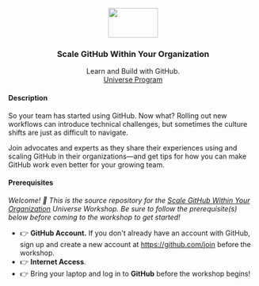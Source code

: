 <p align="center">
  <img src="https://user-images.githubusercontent.com/3791941/31036931-072760fe-a534-11e7-8cd7-0565bdc2727c.png" width="100" height="60">

  <h3 align="center">Scale GitHub Within Your Organization</h3>

  <p align="center">
    Learn and Build with GitHub.
    <br>
    <a href="https://githubuniverse.com/">Universe Program</a>
  </p>
</p>

#### Description

So your team has started using GitHub. Now what? Rolling out new workflows can introduce technical challenges, but sometimes the culture shifts are just as difficult to navigate.

Join advocates and experts as they share their experiences using and scaling GitHub in their organizations—and get tips for how you can make GitHub work even better for your growing team.

#### Prerequisites

_Welcome! :wave: This is the source repository for the [Scale GitHub Within Your Organization](https://github.com/universeworkshops/scale-github-within-your-organization) Universe Workshop. Be sure to follow the prerequisite(s) below before coming to the workshop to get started!_

- :point_right: **GitHub Account.** If you don't already have an account with GitHub, sign up and create a new account at https://github.com/join before the workshop.
- :point_right: **Internet Access**.
- :point_right: Bring your laptop and log in to **GitHub** before the workshop begins!
